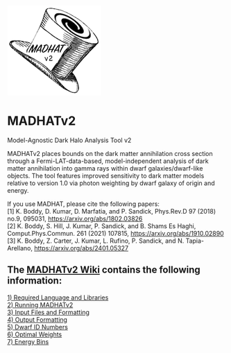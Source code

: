![MADHATv2 logo](https://github.com/MADHATdm/MADHATv2/blob/main/Logos/MADHATv2logo_smallest.png)
# MADHATv2
Model-Agnostic Dark Halo Analysis Tool v2

MADHATv2 places bounds on the dark matter annihilation cross section through a Fermi-LAT-data-based, model-independent analysis of dark matter annihilation into gamma rays within dwarf galaxies/dwarf-like objects. The tool features improved sensitivity to dark matter models relative to version 1.0 via photon weighting by dwarf galaxy of origin and energy.

If you use MADHAT, please cite the following papers:  
\[1\] K. Boddy, D. Kumar, D. Marfatia, and P. Sandick, Phys.Rev.D 97 (2018) no.9, 095031, https://arxiv.org/abs/1802.03826  
\[2\] K. Boddy, S. Hill, J. Kumar, P. Sandick, and B. Shams Es Haghi, Comput.Phys.Commun. 261 (2021) 107815, https://arxiv.org/abs/1910.02890  
\[3\] K. Boddy, Z. Carter, J. Kumar, L. Rufino, P. Sandick, and N. Tapia-Arellano, https://arxiv.org/abs/2401.05327

## The [MADHATv2 Wiki](https://github.com/MADHATdm/MADHATv2/wiki) contains the following information:  
[1) Required Language and Libraries](https://github.com/MADHATdm/MADHATv2/wiki/1\)-Required-Language-and-Libraries)  
[2) Running MADHATv2](https://github.com/MADHATdm/MADHATv2/wiki/2\)-Running-MADHATv2)  
[3) Input Files and Formatting](https://github.com/MADHATdm/MADHATv2/wiki/3\)-Input-Files-and-Formatting)  
[4) Output Formatting](https://github.com/MADHATdm/MADHATv2/wiki/4\)-Output-Formatting)  
[5) Dwarf ID Numbers](https://github.com/MADHATdm/MADHATv2/wiki/5\)-Dwarf-ID-Numbers)  
[6) Optimal Weights](https://github.com/MADHATdm/MADHATv2/wiki/6\)-Optimal-Weights)  
[7) Energy Bins](https://github.com/MADHATdm/MADHATv2/wiki/7\)-Energy-Bins)
